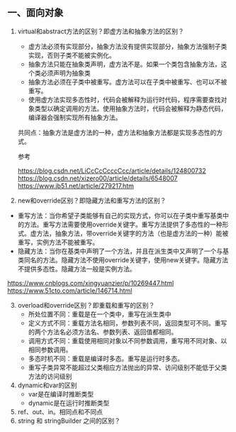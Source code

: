 

## 一、面向对象

1. virtual和abstract方法的区别？即虚方法和抽象方法的区别？

   + 虚方法必须有实现部分，抽象方法没有提供实现部分，抽象方法强制子类实现，否则子类不能被实例化。
   + 抽象方法只能在抽象类声明，虚方法不是。如果一个类包含抽象方法，这个类必须声明为抽象类
   + 抽象方法必须在子类中被重写。虚方法可以在子类中被重写、也可以不被重写。
   + 使用虚方法实现多态性时，代码会被解释为运行时代码，程序需要查找对象类型以确定调用的方法。使用抽象方法时，代码会被解释为静态代码，编译器会强制实现所有抽象方法。

   共同点：抽象方法是虚方法的一种，虚方法和抽象方法都是实现多态性的方式。

   参考

   https://blog.csdn.net/LiCcCcCcccCcc/article/details/124800732
   https://blog.csdn.net/xizero00/article/details/6548007
   https://www.jb51.net/article/279217.htm

2. new和override区别？即隐藏方法和重写方法的区别？

+ 重写方法：当你希望子类能够有自己的实现方式，你可以在子类中重写基类中的方法。重写方法需要使用override关键字。重写方法提供了多态性的一种形式。虚方法，抽象方法，带override关键字的方法（也是虚方法的一种）能被重写，实例方法不能被重写。
+ 隐藏方法：当你在基类中声明了一个方法，并且在派生类中又声明了一个与基类同名的方法。隐藏方法不使用override关键字，使用new关键字。隐藏方法不提供多态性。隐藏方法一般是实例方法。

https://www.cnblogs.com/xingyuanzier/p/10269447.html
https://www.51cto.com/article/146714.html

3. overload和override区别？即重载和重写的区别？
   + 所处位置不同：重载是在一个类中，重写在派生类中
   + 定义方式不同：重载方法名相同，参数列表不同，返回类型可不同。重写的两个方法名必须方法名、参数列表、返回值都相同。
   + 调用方式不同：重载使用相同对象以不同参数调用，重写用不同对象、以相同参数调用。
   + 多态时机不同：重载是编译时多态。重写是运行时多态。
   + 重写子类异常不能超过父类相应方法抛出的异常、访问级别不能低于父类方法的访问级别
4. dynamic和var的区别
   + var是在编译时推断类型
   + dynamic是在运行时推断类型
5. ref、out、in。相同点和不同点
6. string 和 stringBuilder 之间的区别？